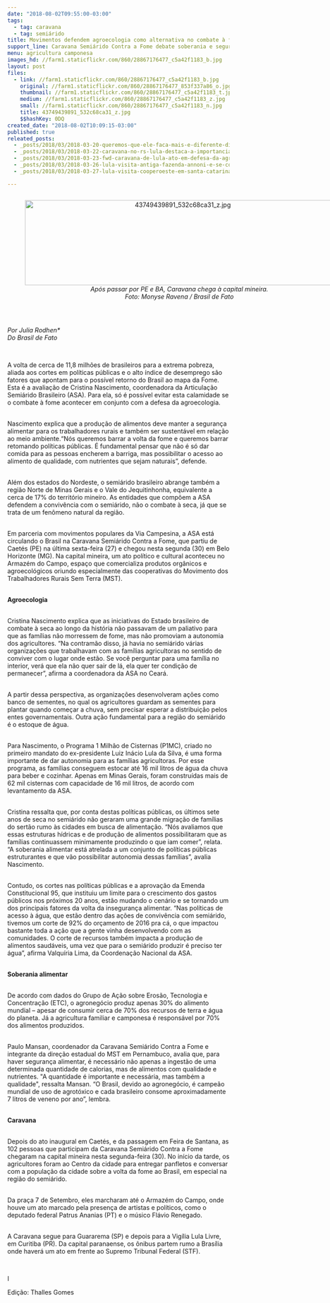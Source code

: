 ```yaml
---
date: "2018-08-02T09:55:00-03:00"
tags:
  - tag: caravana
  - tag: semiárido
title: Movimentos defendem agroecologia como alternativa no combate à fome
support_line: Caravana Semiárido Contra a Fome debate soberania e segurança alimentar durante passagem por Belo Horizonte (MG)
menu: agricultura camponesa
images_hd: //farm1.staticflickr.com/860/28867176477_c5a42f1183_b.jpg
layout: post
files:
  - link: //farm1.staticflickr.com/860/28867176477_c5a42f1183_b.jpg
    original: //farm1.staticflickr.com/860/28867176477_853f337a86_o.jpg
    thumbnail: //farm1.staticflickr.com/860/28867176477_c5a42f1183_t.jpg
    medium: //farm1.staticflickr.com/860/28867176477_c5a42f1183_z.jpg
    small: //farm1.staticflickr.com/860/28867176477_c5a42f1183_n.jpg
    title: 43749439891_532c68ca31_z.jpg
    $$hashKey: 0DQ
created_date: "2018-08-02T10:09:15-03:00"
published: true
releated_posts:
  - _posts/2018/03/2018-03-20-queremos-que-ele-faca-mais-e-diferente-diz-acampado-em-referencia-a-lula.md
  - _posts/2018/03/2018-03-22-caravana-no-rs-lula-destaca-a-importancia-da-educacao-para-o-desenvolvimento-do-pais.md
  - _posts/2018/03/2018-03-23-fwd-caravana-de-lula-ato-em-defesa-da-agricultura-familiar-e-da-reforma-agraria-mobiliza-multidao-no-rs.md
  - _posts/2018/03/2018-03-26-lula-visita-antiga-fazenda-annoni-e-se-compromete-a-fazer-mais-pela-reforma-agraria-se-eleito-presidente.md
  - _posts/2018/03/2018-03-27-lula-visita-cooperoeste-em-santa-catarina.md

---
```

<div style="text-align:center">
<figure class="image" style="display:inline-block"><img alt="43749439891_532c68ca31_z.jpg" height="193" src="//farm1.staticflickr.com/860/28867176477_c5a42f1183_b.jpg" width="700" />
<figcaption><em>Ap&oacute;s passar por PE e BA, Caravana chega &agrave; capital mineira.<br />
Foto: Monyse Ravena / Brasil de Fato</em></figcaption>
</figure>
</div>

<p>&nbsp;</p>

<p><em>Por Julia Rodhen*<br />
Do Brasil de Fato</em></p>

<p>&nbsp;</p>

<p>A volta de cerca de 11,8 milh&otilde;es de brasileiros para a extrema pobreza, aliada aos cortes em pol&iacute;ticas p&uacute;blicas e o alto &iacute;ndice de desemprego s&atilde;o fatores que apontam para o poss&iacute;vel retorno do Brasil ao mapa da Fome. Esta &eacute; a avalia&ccedil;&atilde;o de Cristina Nascimento, coordenadora da Articula&ccedil;&atilde;o Semi&aacute;rido Brasileiro (ASA). Para ela, s&oacute; &eacute; poss&iacute;vel evitar esta calamidade se o combate &agrave; fome acontecer em conjunto com a defesa da agroecologia.</p>

<p><br />
Nascimento explica que a produ&ccedil;&atilde;o de alimentos deve manter a seguran&ccedil;a alimentar para os trabalhadores rurais e tamb&eacute;m ser sustent&aacute;vel em rela&ccedil;&atilde;o ao meio ambiente.&ldquo;N&oacute;s queremos barrar a volta da fome e queremos barrar retomando pol&iacute;ticas p&uacute;blicas. &Eacute; fundamental pensar que n&atilde;o &eacute; s&oacute; dar comida para as pessoas encherem a barriga, mas possibilitar o acesso ao alimento de qualidade, com nutrientes que sejam naturais&rdquo;, defende.</p>

<p><br />
Al&eacute;m dos estados do Nordeste, o semi&aacute;rido brasileiro abrange tamb&eacute;m a regi&atilde;o Norte de Minas Gerais e o Vale do Jequitinhonha, equivalente a cerca de 17% do territ&oacute;rio mineiro. As entidades que comp&otilde;em a ASA defendem a conviv&ecirc;ncia com o semi&aacute;rido, n&atilde;o o combate &agrave; seca, j&aacute; que se trata de um fen&ocirc;meno natural da regi&atilde;o.&nbsp;</p>

<p><br />
Em parceria com movimentos populares da Via Campesina, a ASA est&aacute; circulando o Brasil na Caravana Semi&aacute;rido Contra a Fome, que partiu de Caet&eacute;s (PE) na &uacute;ltima sexta-feira (27) e chegou nesta segunda (30) em Belo Horizonte (MG). Na capital mineira, um ato pol&iacute;tico e cultural aconteceu no Armaz&eacute;m do Campo, espa&ccedil;o que comercializa produtos org&acirc;nicos e agroecol&oacute;gicos oriundo especialmente das cooperativas do Movimento dos Trabalhadores Rurais Sem Terra (MST).</p>

<p><br />
<strong>Agroecologia&nbsp;</strong></p>

<p><br />
Cristina Nascimento explica que as iniciativas do Estado brasileiro de combate &agrave; seca ao longo da hist&oacute;ria n&atilde;o passavam de um paliativo para que as fam&iacute;lias n&atilde;o morressem de fome, mas n&atilde;o promoviam a autonomia dos agricultores. &ldquo;Na contram&atilde;o disso, j&aacute; havia no semi&aacute;rido v&aacute;rias organiza&ccedil;&otilde;es que trabalhavam com as fam&iacute;lias agricultoras no sentido de conviver com o lugar onde est&atilde;o. Se voc&ecirc; perguntar para uma fam&iacute;lia no interior, ver&aacute; que ela n&atilde;o quer sair de l&aacute;, ela quer ter condi&ccedil;&atilde;o de permanecer&rdquo;, afirma a coordenadora da ASA no Cear&aacute;.</p>

<p><br />
A partir dessa perspectiva, as organiza&ccedil;&otilde;es desenvolveram a&ccedil;&otilde;es como banco de sementes, no qual os agricultores guardam as sementes para plantar quando come&ccedil;ar a chuva, sem precisar esperar a distribui&ccedil;&atilde;o pelos entes governamentais. Outra a&ccedil;&atilde;o fundamental para a regi&atilde;o do semi&aacute;rido &eacute; o estoque de &aacute;gua.</p>

<p><br />
Para Nascimento, o Programa 1 Milh&atilde;o de Cisternas (P1MC), criado no primeiro mandato do ex-presidente Luiz In&aacute;cio Lula da Silva, &eacute; uma forma importante de dar autonomia para as fam&iacute;lias agricultoras. Por esse programa, as fam&iacute;lias conseguem estocar at&eacute; 16 mil litros de &aacute;gua da chuva para beber e cozinhar. Apenas em Minas Gerais, foram constru&iacute;das mais de 62 mil cisternas com capacidade de 16 mil litros, de acordo com levantamento da ASA.</p>

<p><br />
Cristina ressalta que, por conta destas pol&iacute;ticas p&uacute;blicas, os &uacute;ltimos sete anos de seca no semi&aacute;rido n&atilde;o geraram uma grande migra&ccedil;&atilde;o de fam&iacute;lias do sert&atilde;o rumo &agrave;s cidades em busca de alimenta&ccedil;&atilde;o. &ldquo;N&oacute;s avaliamos que essas estruturas h&iacute;dricas e de produ&ccedil;&atilde;o de alimentos possibilitaram que as fam&iacute;lias continuassem minimamente produzindo o que iam comer&rdquo;, relata. &ldquo;A soberania alimentar est&aacute; atrelada a um conjunto de pol&iacute;ticas p&uacute;blicas estruturantes e que v&atilde;o possibilitar autonomia dessas fam&iacute;lias&rdquo;, avalia Nascimento.</p>

<p><br />
Contudo, os cortes nas pol&iacute;ticas p&uacute;blicas e a aprova&ccedil;&atilde;o da Emenda Constitucional 95, que instituiu um limite para o crescimento dos gastos p&uacute;blicos nos pr&oacute;ximos 20 anos, est&atilde;o mudando o cen&aacute;rio e se tornando um dos principais fatores da volta da inseguran&ccedil;a alimentar. &ldquo;Nas pol&iacute;ticas de acesso &agrave; &aacute;gua, que est&atilde;o dentro das a&ccedil;&otilde;es de conviv&ecirc;ncia com semi&aacute;rido, tivemos um corte de 92% do or&ccedil;amento de 2016 pra c&aacute;, o que impactou bastante toda a a&ccedil;&atilde;o que a gente vinha desenvolvendo com as comunidades. O corte de recursos tamb&eacute;m impacta a produ&ccedil;&atilde;o de alimentos saud&aacute;veis, uma vez que para o semi&aacute;rido produzir &eacute; preciso ter &aacute;gua&rdquo;, afirma Valqu&iacute;ria Lima, da Coordena&ccedil;&atilde;o Nacional da ASA.&nbsp;</p>

<p><br />
<strong>Soberania alimentar</strong></p>

<p><br />
De acordo com dados do Grupo de A&ccedil;&atilde;o sobre Eros&atilde;o, Tecnologia e Concentra&ccedil;&atilde;o (ETC), o agroneg&oacute;cio produz apenas 30% do alimento mundial &ndash; apesar de consumir cerca de 70% dos recursos de terra e &aacute;gua do planeta. J&aacute; a agricultura familiar e camponesa &eacute; respons&aacute;vel por 70% dos alimentos produzidos.</p>

<p><br />
Paulo Mansan, coordenador da Caravana Semi&aacute;rido Contra a Fome e integrante da dire&ccedil;&atilde;o estadual do MST em Pernambuco, avalia que, para haver seguran&ccedil;a alimentar, &eacute; necess&aacute;rio n&atilde;o apenas a ingest&atilde;o de uma determinada quantidade de calorias, mas de alimentos com qualidade e nutrientes. &quot;A quantidade &eacute; importante e necess&aacute;ria, mas tamb&eacute;m a qualidade&quot;, ressalta Mansan. &ldquo;O Brasil, devido ao agroneg&oacute;cio, &eacute; campe&atilde;o mundial de uso de agrot&oacute;xico e cada brasileiro consome aproximadamente 7 litros de veneno por ano&rdquo;, lembra.</p>

<p><br />
<strong>Caravana</strong></p>

<p><br />
Depois do ato inaugural em Caet&eacute;s, e da passagem em Feira de Santana, as 102 pessoas que participam da Caravana Semi&aacute;rido Contra a Fome chegaram na capital mineira nesta segunda-feira (30). No in&iacute;cio da tarde, os agricultores foram ao Centro da cidade para entregar panfletos e conversar com a popula&ccedil;&atilde;o da cidade sobre a volta da fome ao Brasil, em especial na regi&atilde;o do semi&aacute;rido.</p>

<p><br />
Da pra&ccedil;a 7 de Setembro, eles marcharam at&eacute; o Armaz&eacute;m do Campo, onde houve um ato marcado pela presen&ccedil;a de artistas e pol&iacute;ticos, como o deputado federal Patrus Ananias (PT) e o m&uacute;sico Fl&aacute;vio Renegado.</p>

<p><br />
A Caravana segue para Guararema (SP) e depois para a Vig&iacute;lia Lula Livre, em Curitiba (PR). Da capital paranaense, os &ocirc;nibus partem rumo a Bras&iacute;lia onde haver&aacute; um ato em frente ao Supremo Tribunal Federal (STF).</p>

<p>&nbsp;</p>

<p>I</p>

<p>Edi&ccedil;&atilde;o: Thalles Gomes</p>
